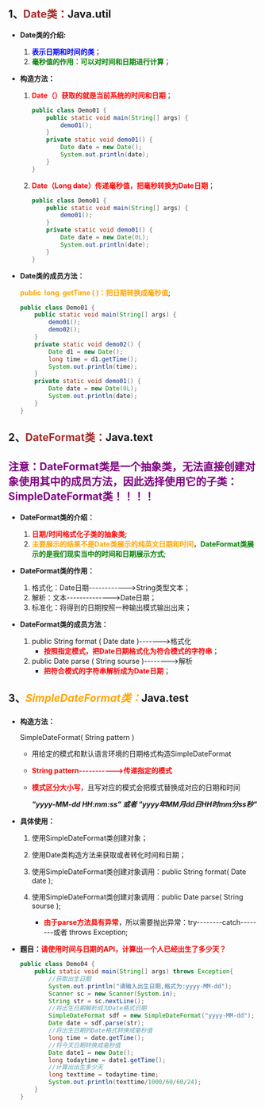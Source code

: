 ## 1、<span style="color:brown">**Date类：**</span>Java.util

- **Date类的介绍:**

  1. <span style="color:blue">**表示日期和时间的类**</span>；
  2. <span style="color:green">**毫秒值的作用：可以对时间和日期进行计算**</span>；
  
- **构造方法：**

  1. <font color="red">**Date（）获取的就是当前系统的时间和日期**</font>；

     ```java
     public class Demo01 {
         public static void main(String[] args) {
             demo01();
         }
         private static void demo01() {
             Date date = new Date();
             System.out.println(date);
         }
     }
     ```
  
  2. <font color="red">**Date（Long date）传递毫秒值，把毫秒转换为Date日期**</font>；
  
     ```java
     public class Demo01 {
         public static void main(String[] args) {
             demo01();
         }
         private static void demo01() {
             Date date = new Date(0L);
             System.out.println(date);
         }
     }
     ```
  
- **Date类的成员方法：**

  <font color="orange">**public  long  getTime (  )：把日期转换成毫秒值**</font>;

  ```java
  public class Demo01 {
      public static void main(String[] args) {
          demo01();
          demo02();
      }
      private static void demo02() {
          Date d1 = new Date();
          long time = d1.getTime();
          System.out.println(time);
      }
      private static void demo01() {
          Date date = new Date(0L);
          System.out.println(date);
      }
  }
  ```


## 2、<span style="color:brown">**DateFormat类：**</span>Java.text

## <span style="color:purple">**注意：DateFormat类是一个抽象类，无法直接创建对象使用其中的成员方法，因此选择使用它的子类：SimpleDateFormat类！！！！**</span>

- **DateFormat类的介绍：**
  1. <span style="color:red">**日期/时间格式化子类的抽象类**</span>;
  2. <span style="color:orange">**主要展示的结果不是Date类展示的纯英文日期和时间**</span>，<span style="color:green">**DateFormat类展示的是我们现实当中的时间和日期展示方式**</span>;

- **DateFormat类的作用：**
  1. 格式化：Date日期------------>String类型文本；
  2. 解析：文本-------------->Date日期；
  3. 标准化：将得到的日期按照一种输出模式输出出来；

- **DateFormat类的成员方法：**
  1. public   String   format  ( Date   date )------->格式化
     - <span style="color:red">**按照指定模式，把Date日期格式化为符合模式的字符串**</span>；
  2. public   Date   parse  ( String   sourse )-------->解析
     - <span style="color:red">**把符合模式的字符串解析成为Date日期**</span>；



## 3、<span style="color:orange">***SimpleDateFormat类：***</span>Java.test

### <!--SimpleDateFromat具体代替DateFormat类的使用过程-->

- **构造方法：**

  SimpleDateFormat( String   pattern )

  - 用给定的模式和默认语言环境的日期格式构造SimpleDateFormat

  - <span style="color:red">**String   pattern----------->传递指定的模式**</span>

  - <span style="color:red">**模式区分大小写**</span>，且写对应的模式会把模式替换成对应的日期和时间

    ***"yyyy-MM-dd  HH:mm:ss" 或者 "yyyy年MM月dd日HH时mm分ss秒"***

- **具体使用：**
  
  1. 使用SimpleDateFormat类创建对象；
  2. 使用Date类构造方法来获取或者转化时间和日期；
  3. 使用SimpleDateFormat类创建对象调用：public   String   format( Date date );
  
  4. 使用SimpleDateFormat类创建对象调用：public   Date   parse( String   sourse );
     - <span style="color:red">**由于parse方法具有异常**</span>，所以需要抛出异常：try--------catch--------或者   throws  Exception; 
  
- **题目：**<span style="color:red">**请使用时间与日期的API，计算出一个人已经出生了多少天？**</span>

  ```java
  public class Demo04 {
      public static void main(String[] args) throws Exception{
          //获取出生日期
          System.out.println("请输入出生日期,格式为:yyyy-MM-dd");
          Scanner sc = new Scanner(System.in);
          String str = sc.nextLine();
          //将出生日期解析成为Date格式日期
          SimpleDateFormat sdf = new SimpleDateFormat("yyyy-MM-dd");
          Date date = sdf.parse(str);
          //将出生日期的Date格式转换成毫秒值
          long time = date.getTime();
          //将今天日期转换成毫秒值
          Date date1 = new Date();
          long todaytime = date1.getTime();
          //计算出出生多少天
          long texttime = todaytime-time;
          System.out.println(texttime/1000/60/60/24);
      }
  }
  ```
  
  

